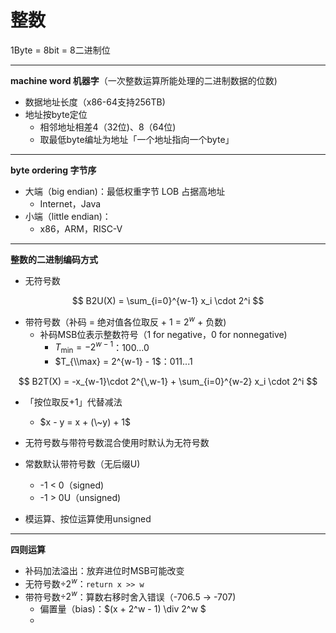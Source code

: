 # 整数

1Byte = 8bit = 8二进制位

---

**machine word 机器字**（一次整数运算所能处理的二进制数据的位数)

- 数据地址长度（x86-64支持256TB)
- 地址按byte定位
  - 相邻地址相差4（32位)、8（64位)
  - 取最低byte编址为地址「一个地址指向一个byte」

---

**byte ordering 字节序**

- 大端（big endian)：最低权重字节 LOB 占据高地址
  - Internet，Java
- 小端（little endian)：
  - x86，ARM，RISC-V

---

**整数的二进制编码方式**

- 无符号数

$$
B2U(X) = \sum_{i=0}^{w-1} x_i \cdot 2^i
$$

- 带符号数（补码 = 绝对值各位取反 + 1 = $2^w$ + 负数)
  - 补码MSB位表示整数符号（1 for negative，0 for nonnegative)
    - $T_{\min} = -2^{w-1}$：100...0
    - $T_{\\max} = 2^{w-1} - 1$：011...1

$$
B2T(X) = -x_{w-1}\cdot 2^{\,w-1} + \sum_{i=0}^{w-2} x_i \cdot 2^i
$$

- 「按位取反+1」代替减法

  - $x - y = x + (\~y) + 1$
- 无符号数与带符号数混合使用时默认为无符号数
- 常数默认带符号数（无后缀U)

  - -1 < 0（signed)
  - -1 > 0U（unsigned)
- 模运算、按位运算使用unsigned

---

**四则运算**

- 补码加法溢出：放弃进位时MSB可能改变
- 无符号数$\div 2^w$：`return x >> w`
- 带符号数$\div 2^w$：算数右移时舍入错误（-706.5 -> -707)
  - 偏置量（bias)：$(x + 2^w - 1) \div 2^w $
  -
